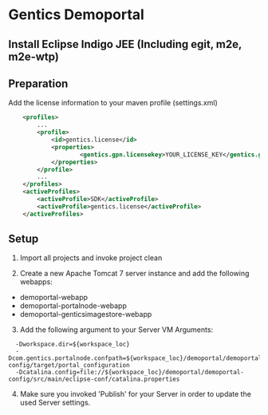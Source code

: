 # Gentics Demoportal #

## Install Eclipse Indigo JEE (Including egit, m2e, m2e-wtp) ##

## Preparation ##

Add the license information to your maven profile (settings.xml)

```xml
    <profiles>
        ...
        <profile>
            <id>gentics.license</id>
            <properties>
                    <gentics.gpn.licensekey>YOUR_LICENSE_KEY</gentics.gpn.licensekey>
            </properties>
        </profile>
        ...
    </profiles>
    <activeProfiles>
        <activeProfile>SDK</activeProfile>
        <activeProfile>gentics.license</activeProfile>
    </activeProfiles>
```


## Setup ##

1. Import all projects and invoke project clean

2. Create a new Apache Tomcat 7 server instance and add the following webapps:

* demoportal-webapp
* demoportal-portalnode-webapp
* demoportal-genticsimagestore-webapp

3. Add the following argument to your Server VM Arguments:

```
  -Dworkspace.dir=${workspace_loc}
  -Dcom.gentics.portalnode.confpath=${workspace_loc}/demoportal/demoportal-config/target/portal_configuration
  -Dcatalina.config=file://${workspace_loc}/demoportal/demoportal-config/src/main/eclipse-conf/catalina.properties
```

4. Make sure you invoked 'Publish' for your Server in order to update the used Server settings.
